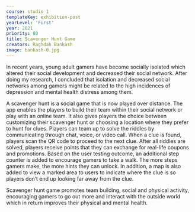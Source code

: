 ```yaml
---
course: studio 1
templateKey: exhibition-post
yearLevel: 'First'
year: 2021
priority: 80
title: Scavenger Hunt Game
creators: Raghdah Bankash
image: bankash-0.jpg
---
```


In recent years, young adult gamers have become socially isolated which altered their social development and decreased their social network. After doing my research, I concluded that isolation and decreased social networks among gamers might be related to the high incidences of depression and mental health distress among them. 

A scavenger hunt is a social game that is now played over distance. The app enables the players to build their team within their social network or play with an online team. It also gives players the choice between customizing their scavenger hunt or choosing a location where they prefer to hunt for clues. Players can team up to solve the riddles by communicating through chat, voice, or video call. When a clue is found, players scan the QR code to proceed to the next clue. After all riddles are solved, players receive points that they can exchange for real-life coupons and promotions. Based on the user testing outcome, an additional step counter is added to encourage gamers to take a walk. The more steps gamers make, the more hints they can unlock. In addition, a map is also added to view a marked area to users to indicate where the clue is so players don’t end up looking far away from the clue.

Scavenger hunt game promotes team building, social and physical activity, encouraging gamers to go out more and interact with the outside world which in return improves their physical and mental health.
